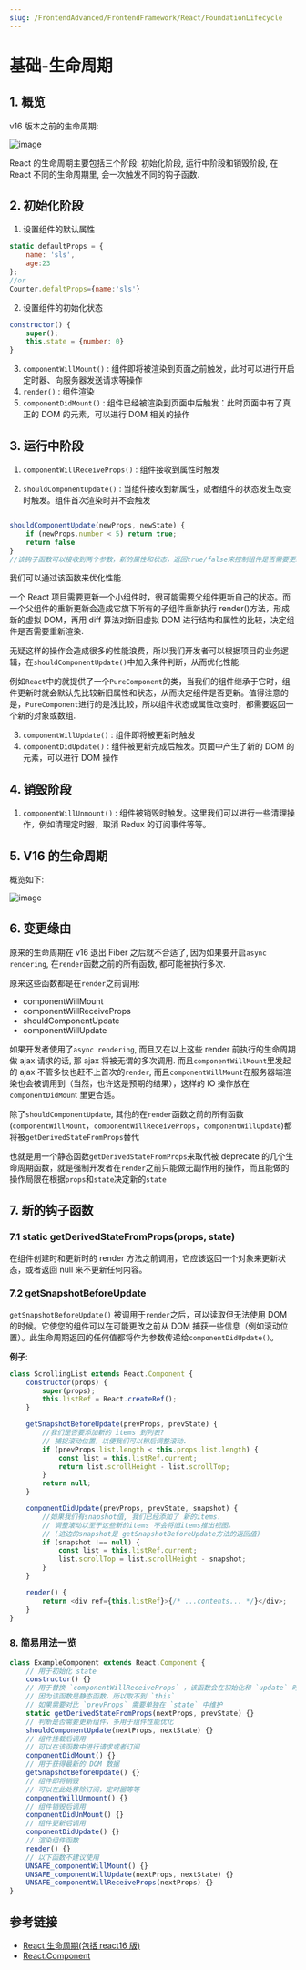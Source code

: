 ```yaml
---
slug: /FrontendAdvanced/FrontendFramework/React/FoundationLifecycle
---
```

# 基础-生命周期


## 1. 概览

v16 版本之前的生命周期:

![image](/assets/2021-3-10/46216126-7bc48e80-c371-11e8-86e3-2565fd251508.png)

React 的生命周期主要包括三个阶段: 初始化阶段, 运行中阶段和销毁阶段, 在 React 不同的生命周期里, 会一次触发不同的钩子函数.

## 2. 初始化阶段

1. 设置组件的默认属性

```js
static defaultProps = {
    name: 'sls',
    age:23
};
//or
Counter.defaltProps={name:'sls'}
```

2. 设置组件的初始化状态

```js
constructor() {
    super();
    this.state = {number: 0}
}
```

3. `componentWillMount()` : 组件即将被渲染到页面之前触发，此时可以进行开启定时器、向服务器发送请求等操作
4. `render()` : 组件渲染
5. `componentDidMount()` : 组件已经被渲染到页面中后触发：此时页面中有了真正的 DOM 的元素，可以进行 DOM 相关的操作

## 3. 运行中阶段

1. `componentWillReceiveProps()` : 组件接收到属性时触发

2. `shouldComponentUpdate()` : 当组件接收到新属性，或者组件的状态发生改变时触发。组件首次渲染时并不会触发

```js

shouldComponentUpdate(newProps, newState) {
    if (newProps.number < 5) return true;
    return false
}
//该钩子函数可以接收到两个参数，新的属性和状态，返回true/false来控制组件是否需要更新。
```

我们可以通过该函数来优化性能.

一个 React 项目需要更新一个小组件时，很可能需要父组件更新自己的状态。而一个父组件的重新更新会造成它旗下所有的子组件重新执行 render()方法，形成新的虚拟 DOM，再用 diff 算法对新旧虚拟 DOM 进行结构和属性的比较，决定组件是否需要重新渲染.

无疑这样的操作会造成很多的性能浪费，所以我们开发者可以根据项目的业务逻辑，在`shouldComponentUpdate()`中加入条件判断，从而优化性能.

例如`React`中的就提供了一个`PureComponent`的类，当我们的组件继承于它时，组件更新时就会默认先比较新旧属性和状态，从而决定组件是否更新。值得注意的是，`PureComponent`进行的是浅比较，所以组件状态或属性改变时，都需要返回一个新的对象或数组.

3. `componentWillUpdate()` : 组件即将被更新时触发
4. `componentDidUpdate()` : 组件被更新完成后触发。页面中产生了新的 DOM 的元素，可以进行 DOM 操作

## 4. 销毁阶段

1. `componentWillUnmount()` : 组件被销毁时触发。这里我们可以进行一些清理操作，例如清理定时器，取消 Redux 的订阅事件等等。

## 5. V16 的生命周期

概览如下:

![image](/assets/2021-3-10/46577397-7de5b780-ca19-11e8-82d4-f492d3c34edf.png)

## 6. 变更缘由

原来的生命周期在 v16 退出 Fiber 之后就不合适了, 因为如果要开启`async rendering`, 在`render`函数之前的所有函数, 都可能被执行多次.

原来这些函数都是在`render`之前调用:

-   componentWillMount
-   componentWillReceiveProps
-   shouldComponentUpdate
-   componentWillUpdate

如果开发者使用了`async rendering`, 而且又在以上这些 render 前执行的生命周期做 ajax 请求的话, 那 ajax 将被无谓的多次调用. 而且`componentWillMount`里发起的 ajax 不管多快也赶不上首次的`render`, 而且`componentWillMount`在服务器端渲染也会被调用到（当然，也许这是预期的结果），这样的 IO 操作放在`componentDidMoun`t 里更合适。

除了`shouldComponentUpdate`, 其他的在`render`函数之前的所有函数(`componentWillMount`，`componentWillReceiveProps`，`componentWillUpdate`)都将被`getDerivedStateFromProps`替代

也就是用一个静态函数`getDerivedStateFromProps`来取代被 deprecate 的几个生命周期函数，就是强制开发者在`render`之前只能做无副作用的操作，而且能做的操作局限在根据`props`和`state`决定新的`state`

## 7. 新的钩子函数

### 7.1 static getDerivedStateFromProps(props, state)

在组件创建时和更新时的 render 方法之前调用，它应该返回一个对象来更新状态，或者返回 null 来不更新任何内容。

### 7.2 getSnapshotBeforeUpdate

`getSnapshotBeforeUpdate()` 被调用于`render`之后，可以读取但无法使用 DOM 的时候。它使您的组件可以在可能更改之前从 DOM 捕获一些信息（例如滚动位置）。此生命周期返回的任何值都将作为参数传递给`componentDidUpdate()`。

**例子**:

```js
class ScrollingList extends React.Component {
    constructor(props) {
        super(props);
        this.listRef = React.createRef();
    }

    getSnapshotBeforeUpdate(prevProps, prevState) {
        //我们是否要添加新的 items 到列表?
        // 捕捉滚动位置，以便我们可以稍后调整滚动.
        if (prevProps.list.length < this.props.list.length) {
            const list = this.listRef.current;
            return list.scrollHeight - list.scrollTop;
        }
        return null;
    }

    componentDidUpdate(prevProps, prevState, snapshot) {
        //如果我们有snapshot值, 我们已经添加了 新的items.
        // 调整滚动以至于这些新的items 不会将旧items推出视图。
        // (这边的snapshot是 getSnapshotBeforeUpdate方法的返回值)
        if (snapshot !== null) {
            const list = this.listRef.current;
            list.scrollTop = list.scrollHeight - snapshot;
        }
    }

    render() {
        return <div ref={this.listRef}>{/* ...contents... */}</div>;
    }
}
```

### 8. 简易用法一览

```js
class ExampleComponent extends React.Component {
    // 用于初始化 state
    constructor() {}
    // 用于替换 `componentWillReceiveProps` ，该函数会在初始化和 `update` 时被调用
    // 因为该函数是静态函数，所以取不到 `this`
    // 如果需要对比 `prevProps` 需要单独在 `state` 中维护
    static getDerivedStateFromProps(nextProps, prevState) {}
    // 判断是否需要更新组件，多用于组件性能优化
    shouldComponentUpdate(nextProps, nextState) {}
    // 组件挂载后调用
    // 可以在该函数中进行请求或者订阅
    componentDidMount() {}
    // 用于获得最新的 DOM 数据
    getSnapshotBeforeUpdate() {}
    // 组件即将销毁
    // 可以在此处移除订阅，定时器等等
    componentWillUnmount() {}
    // 组件销毁后调用
    componentDidUnMount() {}
    // 组件更新后调用
    componentDidUpdate() {}
    // 渲染组件函数
    render() {}
    // 以下函数不建议使用
    UNSAFE_componentWillMount() {}
    UNSAFE_componentWillUpdate(nextProps, nextState) {}
    UNSAFE_componentWillReceiveProps(nextProps) {}
}
```

## 参考链接

-   [React 生命周期(包括 react16 版)](https://github.com/aermin/blog/issues/55)
-   [React.Component](https://react.docschina.org/docs/react-component.html)
